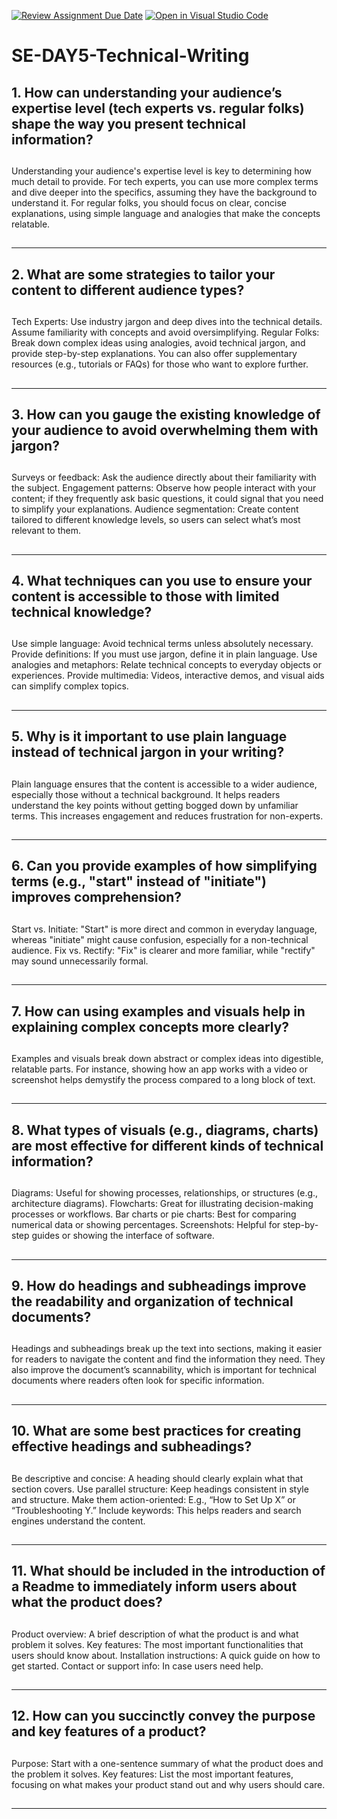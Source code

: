 [![Review Assignment Due Date](https://classroom.github.com/assets/deadline-readme-button-22041afd0340ce965d47ae6ef1cefeee28c7c493a6346c4f15d667ab976d596c.svg)](https://classroom.github.com/a/zsAR-pyY)
[![Open in Visual Studio Code](https://classroom.github.com/assets/open-in-vscode-2e0aaae1b6195c2367325f4f02e2d04e9abb55f0b24a779b69b11b9e10269abc.svg)](https://classroom.github.com/online_ide?assignment_repo_id=18462935&assignment_repo_type=AssignmentRepo)
# SE-DAY5-Technical-Writing
## 1. How can understanding your audience’s expertise level (tech experts vs. regular folks) shape the way you present technical information?

##
Understanding your audience's expertise level is key to determining how much detail to provide. For tech experts, you can use more complex terms and dive deeper into the specifics, assuming they have the background to understand it. For regular folks, you should focus on clear, concise explanations, using simple language and analogies that make the concepts relatable.
##

<hr>


## 2. What are some strategies to tailor your content to different audience types?

##
Tech Experts: Use industry jargon and deep dives into the technical details. Assume familiarity with concepts and avoid oversimplifying.
Regular Folks: Break down complex ideas using analogies, avoid technical jargon, and provide step-by-step explanations. You can also offer supplementary resources (e.g., tutorials or FAQs) for those who want to explore further.
##

<hr>


## 3. How can you gauge the existing knowledge of your audience to avoid overwhelming them with jargon?

##
Surveys or feedback: Ask the audience directly about their familiarity with the subject.
Engagement patterns: Observe how people interact with your content; if they frequently ask basic questions, it could signal that you need to simplify your explanations.
Audience segmentation: Create content tailored to different knowledge levels, so users can select what’s most relevant to them.

##

<hr>


## 4. What techniques can you use to ensure your content is accessible to those with limited technical knowledge?

##
Use simple language: Avoid technical terms unless absolutely necessary.
Provide definitions: If you must use jargon, define it in plain language.
Use analogies and metaphors: Relate technical concepts to everyday objects or experiences.
Provide multimedia: Videos, interactive demos, and visual aids can simplify complex topics.
##

<hr>


## 5. Why is it important to use plain language instead of technical jargon in your writing?

##

Plain language ensures that the content is accessible to a wider audience, especially those without a technical background. It helps readers understand the key points without getting bogged down by unfamiliar terms. This increases engagement and reduces frustration for non-experts.

##

<hr>


## 6. Can you provide examples of how simplifying terms (e.g., "start" instead of "initiate") improves comprehension?

##

Start vs. Initiate: "Start" is more direct and common in everyday language, whereas "initiate" might cause confusion, especially for a non-technical audience.
Fix vs. Rectify: "Fix" is clearer and more familiar, while "rectify" may sound unnecessarily formal.

##

<hr>


## 7. How can using examples and visuals help in explaining complex concepts more clearly?

##
Examples and visuals break down abstract or complex ideas into digestible, relatable parts. For instance, showing how an app works with a video or screenshot helps demystify the process compared to a long block of text.

##

<hr>


## 8. What types of visuals (e.g., diagrams, charts) are most effective for different kinds of technical information?

##

Diagrams: Useful for showing processes, relationships, or structures (e.g., architecture diagrams).
Flowcharts: Great for illustrating decision-making processes or workflows.
Bar charts or pie charts: Best for comparing numerical data or showing percentages.
Screenshots: Helpful for step-by-step guides or showing the interface of software.

##


<hr>



## 9. How do headings and subheadings improve the readability and organization of technical documents?

##

Headings and subheadings break up the text into sections, making it easier for readers to navigate the content and find the information they need. They also improve the document’s scannability, which is important for technical documents where readers often look for specific information.

##

<hr>


## 10. What are some best practices for creating effective headings and subheadings?


##

Be descriptive and concise: A heading should clearly explain what that section covers.
Use parallel structure: Keep headings consistent in style and structure.
Make them action-oriented: E.g., “How to Set Up X” or “Troubleshooting Y.”
Include keywords: This helps readers and search engines understand the content.

##

<hr>


## 11. What should be included in the introduction of a Readme to immediately inform users about what the product does?

##

Product overview: A brief description of what the product is and what problem it solves.
Key features: The most important functionalities that users should know about.
Installation instructions: A quick guide on how to get started.
Contact or support info: In case users need help.

##

<hr>

## 12. How can you succinctly convey the purpose and key features of a product?

##

Purpose: Start with a one-sentence summary of what the product does and the problem it solves.
Key features: List the most important features, focusing on what makes your product stand out and why users should care.

##

<hr>
